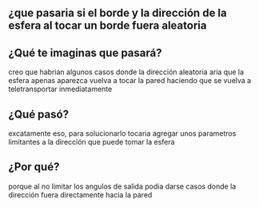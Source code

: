 ## ¿que pasaria si el borde y la dirección de la esfera al tocar un borde fuera aleatoria

## ¿Qué te imaginas que pasará?

creo que habrian algunos casos donde la dirección aleatoria aria que la esfera apenas aparezca vuelva a tocar la pared haciendo que se vuelva a teletransportar inmediatamente

## ¿Qué pasó?

excatamente eso, para solucionarlo tocaria agregar unos parametros limitantes a la dirección que puede tomar la esfera

## ¿Por qué?

porque al no limitar los angulos de salida podia darse casos donde la dirección fuera directamente hacia la pared

